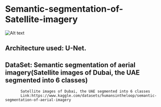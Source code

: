 # Semantic-segmentation-of-Satellite-imagery
![Alt text](images/img1.jpg?raw=true "Semantic Segmentation")

## Architecture used: U-Net.

## DataSet: Semantic segmentation of aerial imagery(Satellite images of Dubai, the UAE segmented into 6 classes)

           Satellite images of Dubai, the UAE segmented into 6 classes
           Link:https://www.kaggle.com/datasets/humansintheloop/semantic-segmentation-of-aerial-imagery
         
